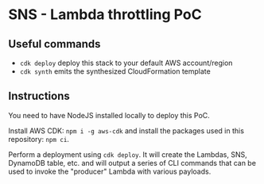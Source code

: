 # SNS - Lambda throttling PoC

## Useful commands
 * `cdk deploy`      deploy this stack to your default AWS account/region
 * `cdk synth`       emits the synthesized CloudFormation template

## Instructions
You need to have NodeJS installed locally to deploy this PoC. 

Install AWS CDK: `npm i -g aws-cdk` and install the packages used in this repository: `npm ci`. 

Perform a deployment using `cdk deploy`. It will create the Lambdas, SNS, DynamoDB table, etc. and will output a series of CLI commands that can be used to invoke the "producer" Lambda with various payloads.
